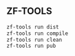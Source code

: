 ## ZF-TOOLS

```bash
zf-tools run dist
zf-tools run compile
zf-tools run clean
zf-tools run pub
```
